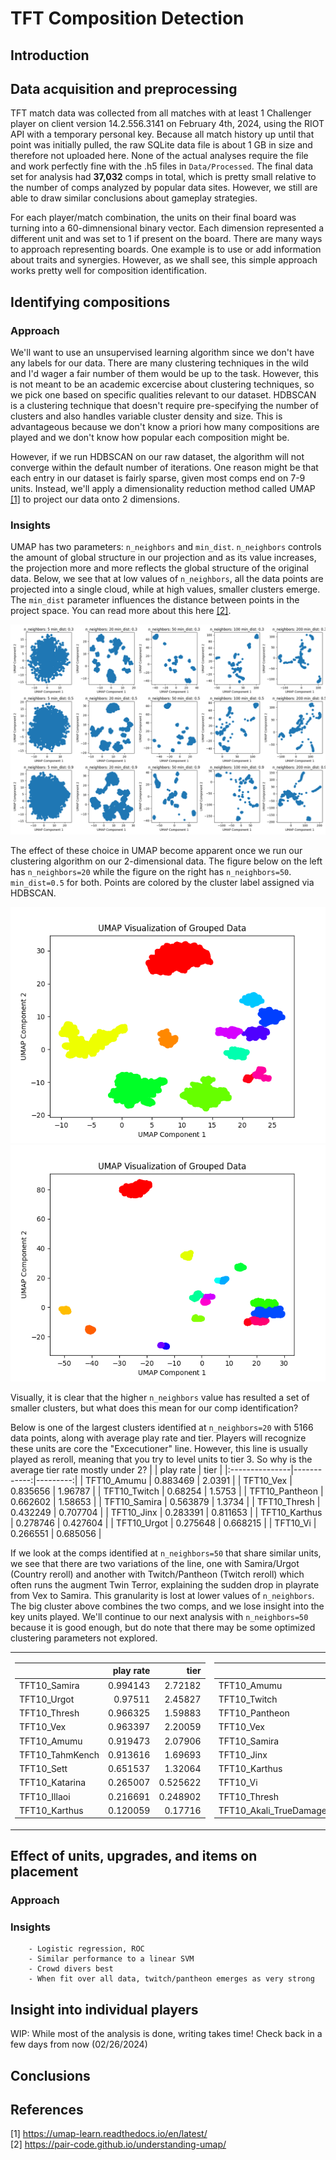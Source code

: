 
# TFT Composition Detection

## Introduction

## Data acquisition and preprocessing
TFT match data was collected from all matches with at least 1 Challenger player on client version 14.2.556.3141 on February 
4th, 2024, using the RIOT API with a temporary personal key. Because all match history up until that point was initially
pulled, the raw SQLite data file is about 1 GB in size and therefore not uploaded here. None of the actual analyses require the file and 
work perfectly fine with the .h5 files in `Data/Processed`. The final data set for analysis had **37,032** comps in total, which is pretty 
small relative to the number of comps analyzed by popular data sites. However, we still are able to draw similar conclusions about
gameplay strategies.

For each player/match combination, the units on their final board was turning into a 60-dimnensional binary vector. Each
dimension represented a different unit and was set to 1 if present on the board. There are many ways to approach representing
boards. One example is to use or add information about traits and synergies. However, as we shall see, this simple approach 
works pretty well for composition identification.

## Identifying compositions
### Approach
We'll want to use an unsupervised learning algorithm since we don't have any labels for our data. There are many clustering 
techniques in the wild and I'd wager a fair number of them would be up to the task. However, this is not meant to be an academic excercise 
about clustering techniques, so we pick one based on specific qualities relevant to our dataset. HDBSCAN is a clustering 
technique that doesn't require pre-specifying the number of clusters and also handles variable cluster density and size. This is 
advantageous because we don't know a priori how many compositions are played and we don't know how popular each composition might be.

However, if we run HDBSCAN on our raw dataset, the algorithm will not converge within the default number of iterations. One reason might be that
each entry in our dataset is fairly sparse, given most comps end on 7-9 units. Instead, we'll apply a dimensionality reduction method called UMAP [[1]][UMAP_ref] to project 
our data onto 2 dimensions. 

### Insights
UMAP has two parameters: `n_neighbors` and `min_dist`. `n_neighbors` controls the amount of global structure in our projection and as its value 
increases, the projection more and more reflects the global structure of the original data. Below, we see that at low values
of `n_neighbors`, all the data points are projected into a single cloud, while at high values, smaller clusters emerge. The `min_dist` parameter influences
the distance between points in the project space. You can read more about this here [[2]][UMAP_dist_ref].

![UMAP_figure_here](/Data/Figures/UMAP_paramsweep.png)

The effect of these choice in UMAP become apparent once we run our clustering algorithm on our 2-dimensional data. The figure below on the left has  `n_neighbors=20`
while the figure on the right has  `n_neighbors=50`. `min_dist=0.5` for both. Points are colored by the cluster label assigned via
HDBSCAN. 

![20_0.5](/Data/Figures/Clusters_20_05.png) ![50_0.5](/Data/Figures/Clusters.png)

Visually, it is clear that the higher `n_neighbors` value has resulted a set of smaller clusters, but what does this mean
for our comp identification? 

Below is one of the largest clusters identified at `n_neighbors=20` with 5166 data points, along with average play rate and tier. Players will recognize these
units are core the "Excecutioner" line. However, this line is usually played as reroll, meaning that you try to level units to 
tier 3. So why is the average tier rate mostly under 2?
|                |   play rate |     tier |
|:---------------|------------:|---------:|
| TFT10_Amumu    |    0.883469 | 2.0391   |
| TFT10_Vex      |    0.835656 | 1.96787  |
| TFT10_Twitch   |    0.68254  | 1.5753   |
| TFT10_Pantheon |    0.662602 | 1.58653  |
| TFT10_Samira   |    0.563879 | 1.3734   |
| TFT10_Thresh   |    0.432249 | 0.707704 |
| TFT10_Jinx     |    0.283391 | 0.811653 |
| TFT10_Karthus  |    0.278746 | 0.427604 |
| TFT10_Urgot    |    0.275648 | 0.668215 |
| TFT10_Vi       |    0.266551 | 0.685056 |

If we look at the comps identified at `n_neighbors=50` that share similar units, we see that there are two variations of the line, one with Samira/Urgot (Country reroll) and another with Twitch/Pantheon (Twitch reroll) which often runs the augment Twin Terror, explaining the sudden drop in playrate from Vex to Samira. This granularity is lost at lower values of `n_neighbors`. The big cluster above combines the two comps, and we lose insight
into the key units played. We'll continue to our next analysis with `n_neighbors=50` because it is good enough, but do note that there may be some optimized clustering
parameters not explored.
<table>
<tr><td>

|                 |   play rate |     tier |
|:----------------|------------:|---------:|
| TFT10_Samira    |    0.994143 | 2.72182  |
| TFT10_Urgot     |    0.97511  | 2.45827  |
| TFT10_Thresh    |    0.966325 | 1.59883  |
| TFT10_Vex       |    0.963397 | 2.20059  |
| TFT10_Amumu     |    0.919473 | 2.07906  |
| TFT10_TahmKench |    0.913616 | 1.69693  |
| TFT10_Sett      |    0.651537 | 1.32064  |
| TFT10_Katarina  |    0.265007 | 0.525622 |
| TFT10_Illaoi    |    0.216691 | 0.248902 |
| TFT10_Karthus   |    0.120059 | 0.17716  |
</td><td>

|                        |   play rate |     tier |
|:-----------------------|------------:|---------:|
| TFT10_Amumu            |    0.938712 | 2.1849   |
| TFT10_Twitch           |    0.89294  | 2.07396  |
| TFT10_Pantheon         |    0.878717 | 2.10654  |
| TFT10_Vex              |    0.860357 | 2.04474  |
| TFT10_Samira           |    0.488234 | 1.11559  |
| TFT10_Jinx             |    0.373416 | 1.07111  |
| TFT10_Karthus          |    0.336178 | 0.514869 |
| TFT10_Vi               |    0.329972 | 0.857512 |
| TFT10_Thresh           |    0.31549  | 0.511249 |
| TFT10_Akali_TrueDamage |    0.202741 | 0.313421 |
</td></tr></table>

## Effect of units, upgrades, and items on placement
### Approach


### Insights
        - Logistic regression, ROC
        - Similar performance to a linear SVM
        - Crowd divers best
        - When fit over all data, twitch/pantheon emerges as very strong
## Insight into individual players
WIP: While most of the analysis is done, writing takes time! Check back in a few days
from now (02/26/2024)

## Conclusions

## References
[1] https://umap-learn.readthedocs.io/en/latest/  \
[2] https://pair-code.github.io/understanding-umap/


[UMAP_ref]:https://umap-learn.readthedocs.io/en/latest/
[UMAP_dist_ref]: https://pair-code.github.io/understanding-umap/